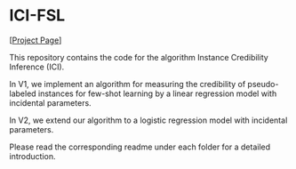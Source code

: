 # ICI-FSL

\[[Project Page](https://yikai-wang.github.io/ici/)\]

This repository contains the code for the algorithm Instance Credibility Inference (ICI).

In V1, we implement an algorithm for measuring the credibility of pseudo-labeled instances for few-shot learning by a linear regression model with incidental parameters.

In V2, we extend our algorithm to a logistic regression model with incidental parameters.

Please read the corresponding readme under each folder for a detailed introduction.

